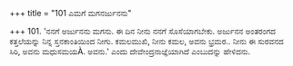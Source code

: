 +++
title = "101 ಎಮಗೆ ಮಗನರ್ಜುನನು"

+++
101. 'ನನಗೆ ಅರ್ಜುನನು ಮಗನು. ಈ ದಿನ ನೀನು ನನಗೆ ಸೊಸೆಯಾಗಬೇಕು. ಅರ್ಜುನನ ಅಂತರಂಗದ ಕತ್ತಲೆಯನ್ನು ನಿನ್ನ ಸ್ತನಕಾಂತಿಯಿಂದ ನೀಗು.  ಕಮಲಮುಖಿ, ನೀನು ಕಮಲ, ಅವನು ಭ್ರಮರ.. ನೀನು ಈ ಸುರವನದ ಸಿರಿ, ಅವನು ಮಧುಸಮಯÀ. ಅವನು.' ಎಂದು ದೇವೇಂದ್ರನಾಜ್ಞೆಯಾಗಿದೆ ಎಂಬುದನ್ನು ಹೇಳಿದನು.